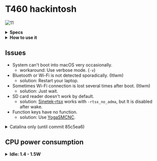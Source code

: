 # T460 hackintosh
![11](https://img.shields.io/badge/macOS-11-Green)

<details>
<summary><strong>Specs</strong></summary>
</br>

| Model | Lenovo 20FMS27120 |
| - | - |
| CPU | Intel Core i5-6300U |
| GPU | Intel HD Graphics 520 |
| RAM | 2x HMT451S6BFR8A-PB |
| SSD | THNSF5256GCJ7 (00PA997) |
| LCD | LP140WF6-SPF1 |
| Audio | Realtek ALC293 (ALC3245) |
| WLAN | Dual Band AC 8260 |
| BIOS | Latest |

</details>

<details>
<summary><strong>How to use it</strong></summary>
</br>

1. [Create a bootable installer](https://support.apple.com/en-us/HT201372)
1. Download this [EFI](https://github.com/vivzero/ThinkPad-T460-hackintosh/archive/refs/heads/main.zip) and extract it
1. Copy "EFI" folder, and paste it into ESP
1. Install
1. Enjoy

</details>

## Issues
- System can't boot into macOS very occasionally.
  * workaround: Use verbose mode. (`-v`)
- Bluetooth or Wi-Fi is not detected sporadically. (Itlwm)
  * solution: Restart your laptop.
- Sometimes Wi-Fi connection is lost several times after boot. (Itlwm)
  * solution: Just wait.
- SD card reader doesn't work by default.
  * solution: [Sinetek-rtsx](https://github.com/cholonam/Sinetek-rtsx) works with `-rtsx_no_adma`, but It is disabled after wake.
- Function keys have no function.
  * solution: Use [YogaSMCNC](https://github.com/zhen-zen/YogaSMC/releases/download/1.5.1/YogaSMC-App-Release.dmg).

<details>
<summary>Catalina only (until commit 85c5ea6)</summary>
</br>

- Hibernation (S4) doesn't work sometimes.
- Idle sleep doesn't work rapidly when AC is connected.
- It wakes from sleep after about 30 minutes, and doesn't sleep again.
  * workaround: Disable Power Nap.

</details>

## CPU power consumption
<details>
<summary><strong>Idle: 1.4 - 1.5W</strong></summary>
<br>

![](https://i.imgur.com/5yh34LZ.png)

</details>
